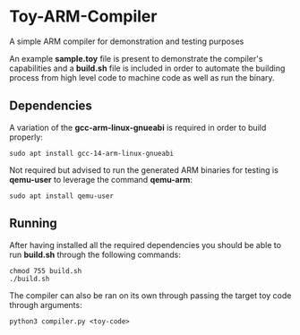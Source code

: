 # Toy-ARM-Compiler
A simple ARM compiler for demonstration and testing purposes

An example **sample.toy** file is present to demonstrate the compiler's capabilities and a **build.sh** file is included in order to automate the building process from high level code to machine code as well as run the binary.

## Dependencies

A variation of the **gcc-arm-linux-gnueabi** is required in order to build properly:
```
sudo apt install gcc-14-arm-linux-gnueabi
```

Not required but advised to run the generated ARM binaries for testing is **qemu-user** to leverage the command **qemu-arm**:
```
sudo apt install qemu-user
```
## Running
After having installed all the required dependencies you should be able to run **build.sh** through the following commands:
```
chmod 755 build.sh
./build.sh
```
The compiler can also be ran on its own through passing the target toy code through arguments:
```
python3 compiler.py <toy-code>
```
